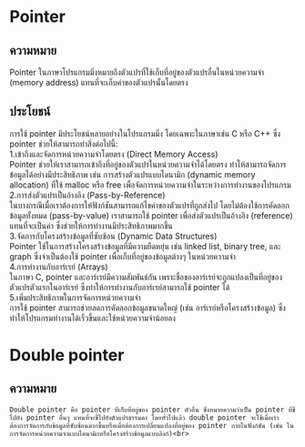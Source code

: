 # Pointer
## ความหมาย
Pointer ในภาษาโปรแกรมมิ่งหมายถึงตัวแปรที่ใช้เก็บที่อยู่ของตัวแปรอื่นในหน่วยความจำ (memory address) แทนที่จะเก็บค่าของตัวแปรนั้นโดยตรง
## ประโยชน์
การใช้ pointer มีประโยชน์หลายอย่างในโปรแกรมมิ่ง โดยเฉพาะในภาษาเช่น C หรือ C++ ซึ่ง pointer ช่วยให้สามารถทำสิ่งต่อไปนี้:<br>
    1.เข้าถึงและจัดการหน่วยความจำโดยตรง (Direct Memory Access)<br>
        Pointer ช่วยให้เราสามารถเข้าถึงที่อยู่ของตัวแปรในหน่วยความจำได้โดยตรง ทำให้สามารถจัดการข้อมูลได้อย่างมีประสิทธิภาพ เช่น การสร้างตัวแปรแบบไดนามิก (dynamic memory allocation) ที่ใช้ malloc หรือ free เพื่อจัดการหน่วยความจำในระหว่างการทำงานของโปรแกรม<br>
    2.การส่งตัวแปรเป็นอ้างอิง (Pass-by-Reference)<br>
        ในบางกรณีเมื่อเราต้องการให้ฟังก์ชันสามารถแก้ไขค่าของตัวแปรที่ถูกส่งไป โดยไม่ต้องใช้การคัดลอกข้อมูลทั้งหมด (pass-by-value) เราสามารถใช้ pointer เพื่อส่งตัวแปรเป็นอ้างอิง (reference) แทนที่จะเป็นค่า ซึ่งช่วยให้การทำงานมีประสิทธิภาพมากขึ้น<br>
    3.จัดการกับโครงสร้างข้อมูลที่ซับซ้อน (Dynamic Data Structures)<br>
        Pointer ใช้ในการสร้างโครงสร้างข้อมูลที่มีความยืดหยุ่น เช่น linked list, binary tree, และ graph ซึ่งจำเป็นต้องใช้ pointer เพื่อเก็บที่อยู่ของข้อมูลต่างๆ ในหน่วยความจำ<br>
    4.การทำงานกับอาร์เรย์ (Arrays)<br>
        ในภาษา C, pointer และอาร์เรย์มีความสัมพันธ์กัน เพราะชื่อของอาร์เรย์จะถูกแปลงเป็นที่อยู่ของตัวแปรตัวแรกในอาร์เรย์ ซึ่งทำให้การทำงานกับอาร์เรย์สามารถใช้ pointer ได้<br>
    5.เพิ่มประสิทธิภาพในการจัดการหน่วยความจำ<br>
        การใช้ pointer สามารถช่วยลดการคัดลอกข้อมูลขนาดใหญ่ (เช่น อาร์เรย์หรือโครงสร้างข้อมูล) ซึ่งทำให้โปรแกรมทำงานได้เร็วขึ้นและใช้หน่วยความจำน้อยลง<br>
# Double pointer
## ความหมาย
    Double pointer คือ pointer ที่เก็บที่อยู่ของ pointer ตัวอื่น ซึ่งหมายความว่าเป็น pointer ที่ชี้ไปยัง pointer อื่นๆ แทนที่จะชี้ไปยังตัวแปรธรรมดา โดยทั่วไปแล้ว double pointer จะใช้เมื่อเราต้องการจัดการกับข้อมูลที่ซับซ้อนมากขึ้นหรือเมื่อต้องการเปลี่ยนแปลงที่อยู่ของ pointer ภายในฟังก์ชัน (เช่น ในการจัดการหน่วยความจำแบบไดนามิกหรือโครงสร้างข้อมูลแบบลิงก์)<br>